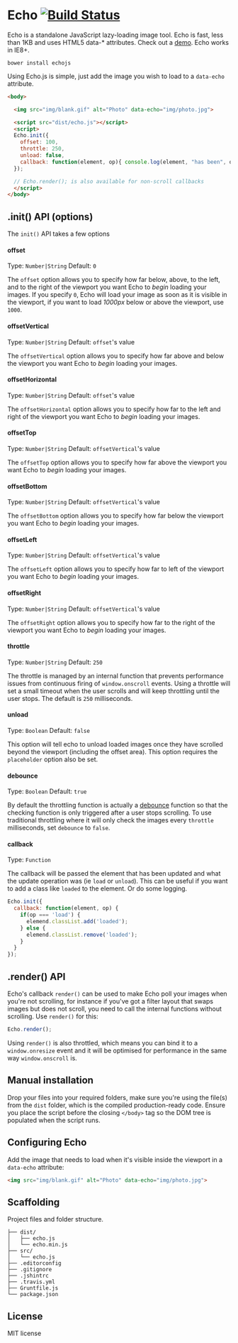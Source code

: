 # Echo [![Build Status](https://travis-ci.org/toddmotto/echo.png)](https://travis-ci.org/toddmotto/echo)

Echo is a standalone JavaScript lazy-loading image tool. Echo is fast, less than 1KB and uses HTML5 data-* attributes. Check out a [demo](http://toddmotto.com/labs/echo). Echo works in IE8+.

```
bower install echojs
```

Using Echo.js is simple, just add the image you wish to load to a `data-echo`  attribute.

```html
<body>

  <img src="img/blank.gif" alt="Photo" data-echo="img/photo.jpg">

  <script src="dist/echo.js"></script>
  <script>
  Echo.init({
    offset: 100,
    throttle: 250,
    unload: false,
    callback: function(element, op){ console.log(element, "has been", op+'ed')}
  });

  // Echo.render(); is also available for non-scroll callbacks
  </script>
</body>
```

## .init() API (options)

The `init()` API takes a few options

#### offset
Type: `Number|String` Default: `0`

The `offset` option allows you to specify how far below, above, to the left, and to the right of the viewport you want Echo to _begin_ loading your images. If you specify `0`, Echo will load your image as soon as it is visible in the viewport, if you want to load _1000px_ below or above the viewport, use `1000`.

#### offsetVertical
Type: `Number|String` Default: `offset`'s value

The `offsetVertical` option allows you to specify how far above and below the viewport you want Echo to _begin_ loading your images.

#### offsetHorizontal
Type: `Number|String` Default: `offset`'s value

The `offsetHorizontal` option allows you to specify how far to the left and right of the viewport you want Echo to _begin_ loading your images.

#### offsetTop
Type: `Number|String` Default: `offsetVertical`'s value

The `offsetTop` option allows you to specify how far above the viewport you want Echo to _begin_ loading your images.

#### offsetBottom
Type: `Number|String` Default: `offsetVertical`'s value

The `offsetBottom` option allows you to specify how far below the viewport you want Echo to _begin_ loading your images.

#### offsetLeft
Type: `Number|String` Default: `offsetVertical`'s value

The `offsetLeft` option allows you to specify how far to left of the viewport you want Echo to _begin_ loading your images.

#### offsetRight
Type: `Number|String` Default: `offsetVertical`'s value

The `offsetRight` option allows you to specify how far to the right of the viewport you want Echo to _begin_ loading your images.

#### throttle
Type: `Number|String` Default: `250`

The throttle is managed by an internal function that prevents performance issues from continuous firing of `window.onscroll` events. Using a throttle will set a small timeout when the user scrolls and will keep throttling until the user stops. The default is `250` milliseconds.

#### unload
Type: `Boolean` Default: `false`

This option will tell echo to unload loaded images once they have scrolled beyond the viewport (including the offset area).
This option requires the `placeholder` option also be set.

#### debounce
Type: `Boolean` Default: `true`

By default the throttling function is actually a [debounce](http://underscorejs.org/#debounce) function so that the checking function is only triggered after a user stops scrolling. To use traditional throttling where it will only check the images every `throttle` milliseconds, set `debounce` to `false`.

#### callback
Type: `Function`

The callback will be passed the element that has been updated and what the update operation was (ie `load` or `unload`). This can be useful if you want to add a class like `loaded` to the element. Or do some logging.

```js
Echo.init({
  callback: function(element, op) {
    if(op === 'load') {
      elemend.classList.add('loaded');
    } else {
      elemend.classList.remove('loaded');
    }
  }
});
```


## .render() API

Echo's callback `render()` can be used to make Echo poll your images when you're not scrolling, for instance if you've got a filter layout that swaps images but does not scroll, you need to call the internal functions without scrolling. Use `render()` for this:

```js
Echo.render();
```

Using `render()` is also throttled, which means you can bind it to a `window.onresize` event and it will be optimised for performance in the same way `window.onscroll` is.

## Manual installation
Drop your files into your required folders, make sure you're using the file(s) from the `dist` folder, which is the compiled production-ready code. Ensure you place the script before the closing `</body>` tag so the DOM tree is populated when the script runs.

## Configuring Echo
Add the image that needs to load when it's visible inside the viewport in a `data-echo` attribute:

```html
<img src="img/blank.gif" alt="Photo" data-echo="img/photo.jpg">
```

## Scaffolding
Project files and folder structure.

```
├── dist/
│   ├── echo.js
│   └── echo.min.js
├── src/
│   └── echo.js
├── .editorconfig
├── .gitignore
├── .jshintrc
├── .travis.yml
├── Gruntfile.js
└── package.json
```

## License
MIT license

